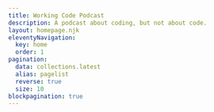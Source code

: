 ```yaml
---
title: Working Code Podcast
description: A podcast about coding, but not about code.
layout: homepage.njk
eleventyNavigation:
  key: home
  order: 1
pagination:
  data: collections.latest
  alias: pagelist
  reverse: true
  size: 10
blockpagination: true
---
```

